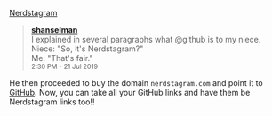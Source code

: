 [Nerdstagram](http://nerdstagram.com/)

> [**shanselman**](https://twitter.com/shanselman)  
> I explained in several paragraphs what @github is to my niece.  
> Niece: "So, it's Nerdstagram?"  
> Me: "That's fair."  
> <span style="font-size: smaller">2:30 PM - 21 Jul 2019</span>

He then proceeded to buy the domain `nerdstagram.com` and point it to
[GitHub](https://github.com/).  Now, you can take all your GitHub links and
have them be Nerdstagram links too!!
